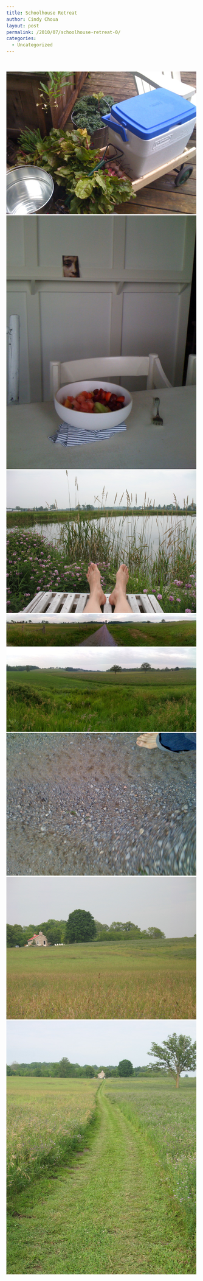 ```yaml
---
title: Schoolhouse Retreat
author: Cindy Choua
layout: post
permalink: /2010/07/schoolhouse-retreat-0/
categories:
  - Uncategorized
---
```

&nbsp; 

<div class='p_embed p_image_embed'>
  <a href="/wp-content/uploads/2010/07/img_0178-scaled-1000.jpg"><img alt="Img_0178" height="375" src="/wp-content/uploads/2010/07/img_0178-scaled-1000.jpg?w=300" width="500" /></a><a href="/wp-content/uploads/2010/07/img_0179-scaled-1000.jpg"><img alt="Img_0179" height="667" src="/wp-content/uploads/2010/07/img_0179-scaled-1000.jpg?w=225" width="500" /></a><a href="/wp-content/uploads/2010/07/img_3668-scaled-1000.jpg"><img alt="Img_3668" height="375" src="/wp-content/uploads/2010/07/img_3668-scaled-1000.jpg?w=300" width="500" /></a><a href="/wp-content/uploads/2010/07/img_0182-scaled-1000.jpg"><img alt="Img_0182" height="85" src="/wp-content/uploads/2010/07/img_0182-scaled-1000.jpg?w=300" width="500" /></a><a href="/wp-content/uploads/2010/07/img_0183-scaled-1000.jpg"><img alt="Img_0183" height="221" src="/wp-content/uploads/2010/07/img_0183-scaled-1000.jpg?w=300" width="500" /></a><a href="/wp-content/uploads/2010/07/img_0185-scaled-1000.jpg"><img alt="Img_0185" height="375" src="/wp-content/uploads/2010/07/img_0185-scaled-1000.jpg?w=300" width="500" /></a><a href="/wp-content/uploads/2010/07/img_3672-scaled-1000.jpg"><img alt="Img_3672" height="375" src="/wp-content/uploads/2010/07/img_3672-scaled-1000.jpg?w=300" width="500" /></a><a href="/wp-content/uploads/2010/07/img_3676-scaled-1000.jpg"><img alt="Img_3676" height="667" src="/wp-content/uploads/2010/07/img_3676-scaled-1000.jpg?w=225" width="500" /></a>
</div>